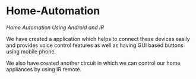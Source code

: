 # Home-Automation
*Home Automation Using Android and IR*

We have created a application which helps to connect these devices easily and provides voice control features as well as having GUI based buttons using mobile phone. 

We also have created another circuit in which we can control our home appliances by using IR remote.
